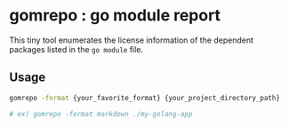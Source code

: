 # gomrepo : go module report

This tiny tool enumerates the license information of the dependent packages listed in the `go module` file.

## Usage

```sh
gomrepo -format {your_favorite_format} {your_project_directory_path}

# ex) gomrepo -format markdown ./my-golang-app
```
